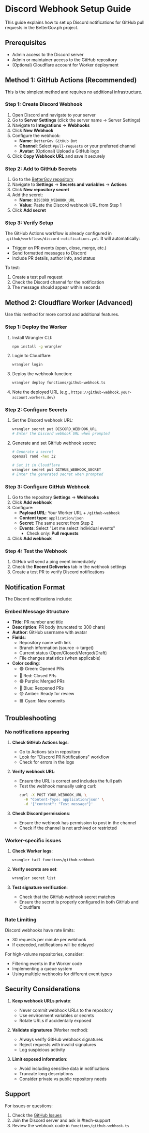 # Discord Webhook Setup Guide

This guide explains how to set up Discord notifications for GitHub pull requests in the BetterGov.ph project.

## Prerequisites

- Admin access to the Discord server
- Admin or maintainer access to the GitHub repository
- (Optional) Cloudflare account for Worker deployment

## Method 1: GitHub Actions (Recommended)

This is the simplest method and requires no additional infrastructure.

### Step 1: Create Discord Webhook

1. Open Discord and navigate to your server
2. Go to **Server Settings** (click the server name → Server Settings)
3. Navigate to **Integrations** → **Webhooks**
4. Click **New Webhook**
5. Configure the webhook:
   - **Name**: `BetterGov GitHub Bot`
   - **Channel**: Select `#pull-requests` or your preferred channel
   - **Avatar**: (Optional) Upload a GitHub logo
6. Click **Copy Webhook URL** and save it securely

### Step 2: Add to GitHub Secrets

1. Go to the [BetterGov repository](https://github.com/bettergovph/bettergov)
2. Navigate to **Settings** → **Secrets and variables** → **Actions**
3. Click **New repository secret**
4. Add the secret:
   - **Name**: `DISCORD_WEBHOOK_URL`
   - **Value**: Paste the Discord webhook URL from Step 1
5. Click **Add secret**

### Step 3: Verify Setup

The GitHub Actions workflow is already configured in `.github/workflows/discord-notifications.yml`. It will automatically:

- Trigger on PR events (open, close, merge, etc.)
- Send formatted messages to Discord
- Include PR details, author info, and status

To test:
1. Create a test pull request
2. Check the Discord channel for the notification
3. The message should appear within seconds

## Method 2: Cloudflare Worker (Advanced)

Use this method for more control and additional features.

### Step 1: Deploy the Worker

1. Install Wrangler CLI:
   ```bash
   npm install -g wrangler
   ```

2. Login to Cloudflare:
   ```bash
   wrangler login
   ```

3. Deploy the webhook function:
   ```bash
   wrangler deploy functions/github-webhook.ts
   ```

4. Note the deployed URL (e.g., `https://github-webhook.your-account.workers.dev`)

### Step 2: Configure Secrets

1. Set the Discord webhook URL:
   ```bash
   wrangler secret put DISCORD_WEBHOOK_URL
   # Enter the Discord webhook URL when prompted
   ```

2. Generate and set GitHub webhook secret:
   ```bash
   # Generate a secret
   openssl rand -hex 32

   # Set it in Cloudflare
   wrangler secret put GITHUB_WEBHOOK_SECRET
   # Enter the generated secret when prompted
   ```

### Step 3: Configure GitHub Webhook

1. Go to the repository **Settings** → **Webhooks**
2. Click **Add webhook**
3. Configure:
   - **Payload URL**: Your Worker URL + `/github-webhook`
   - **Content type**: `application/json`
   - **Secret**: The same secret from Step 2
   - **Events**: Select "Let me select individual events"
     - Check only: **Pull requests**
4. Click **Add webhook**

### Step 4: Test the Webhook

1. GitHub will send a ping event immediately
2. Check the **Recent Deliveries** tab in the webhook settings
3. Create a test PR to verify Discord notifications

## Notification Format

The Discord notifications include:

### Embed Message Structure
- **Title**: PR number and title
- **Description**: PR body (truncated to 300 chars)
- **Author**: GitHub username with avatar
- **Fields**:
  - Repository name with link
  - Branch information (source → target)
  - Current status (Open/Closed/Merged/Draft)
  - File changes statistics (when applicable)
- **Color coding**:
  - 🟢 Green: Opened PRs
  - 🔴 Red: Closed PRs
  - 🟣 Purple: Merged PRs
  - 🔵 Blue: Reopened PRs
  - 🟡 Amber: Ready for review
  - 🟦 Cyan: New commits

## Troubleshooting

### No notifications appearing

1. **Check GitHub Actions logs**:
   - Go to Actions tab in repository
   - Look for "Discord PR Notifications" workflow
   - Check for errors in the logs

2. **Verify webhook URL**:
   - Ensure the URL is correct and includes the full path
   - Test the webhook manually using curl:
     ```bash
     curl -X POST YOUR_WEBHOOK_URL \
       -H "Content-Type: application/json" \
       -d '{"content": "Test message"}'
     ```

3. **Check Discord permissions**:
   - Ensure the webhook has permission to post in the channel
   - Check if the channel is not archived or restricted

### Worker-specific issues

1. **Check Worker logs**:
   ```bash
   wrangler tail functions/github-webhook
   ```

2. **Verify secrets are set**:
   ```bash
   wrangler secret list
   ```

3. **Test signature verification**:
   - Check that the GitHub webhook secret matches
   - Ensure the secret is properly configured in both GitHub and Cloudflare

### Rate Limiting

Discord webhooks have rate limits:
- 30 requests per minute per webhook
- If exceeded, notifications will be delayed

For high-volume repositories, consider:
- Filtering events in the Worker code
- Implementing a queue system
- Using multiple webhooks for different event types

## Security Considerations

1. **Keep webhook URLs private**:
   - Never commit webhook URLs to the repository
   - Use environment variables or secrets
   - Rotate URLs if accidentally exposed

2. **Validate signatures** (Worker method):
   - Always verify GitHub webhook signatures
   - Reject requests with invalid signatures
   - Log suspicious activity

3. **Limit exposed information**:
   - Avoid including sensitive data in notifications
   - Truncate long descriptions
   - Consider private vs public repository needs

## Support

For issues or questions:
1. Check the [GitHub Issues](https://github.com/bettergovph/bettergov/issues)
2. Join the Discord server and ask in #tech-support
3. Review the webhook code in `functions/github-webhook.ts`